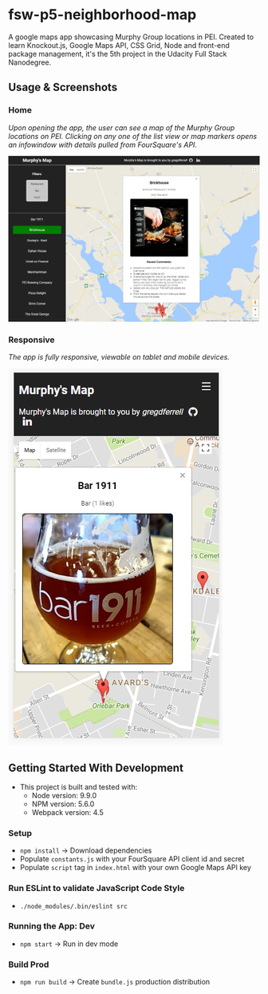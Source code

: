 # fsw-p5-neighborhood-map

A google maps app showcasing Murphy Group locations in PEI. Created to learn Knockout.js, Google Maps API, CSS Grid, Node and front-end package management, it's the 5th project in the Udacity Full Stack Nanodegree.

## Usage & Screenshots

### Home

*Upon opening the app, the user can see a map of the Murphy Group locations on PEI. Clicking on any one of the list view or map markers opens an infowindow with details pulled from FourSquare's API.*

![Murphy's Map - Home Page](demo/murphys-map-main.png "Murphy's Map - Home Page")

### Responsive

*The app is fully responsive, viewable on tablet and mobile devices.*

![Murphy's Map - Responsive](demo/murphys-map-responsive-mobile.png "Murphy's Map - Responsive")

## Getting Started With Development
- This project is built and tested with:
  - Node version: 9.9.0
  - NPM version: 5.6.0
  - Webpack version: 4.5

### Setup
- `npm install` -> Download dependencies
- Populate `constants.js` with your FourSquare API client id and secret
- Populate `script` tag in `index.html` with your own Google Maps API key

### Run ESLint to validate JavaScript Code Style
- `./node_modules/.bin/eslint src`

### Running the App: Dev
- `npm start` -> Run in dev mode

### Build Prod
- `npm run build` -> Create `bundle.js` production distribution

